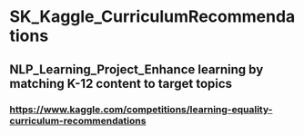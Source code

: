 # SK_Kaggle_CurriculumRecommendations

## NLP_Learning_Project_Enhance learning by matching K-12 content to target topics

### https://www.kaggle.com/competitions/learning-equality-curriculum-recommendations

